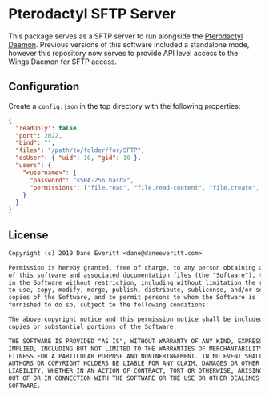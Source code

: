 # Pterodactyl SFTP Server

This package serves as a SFTP server to run alongside the [Pterodactyl Daemon](https://github.com/pterodactyl/wings).
Previous versions of this software included a standalone mode, however this repository now
serves to provide API level access to the Wings Daemon for SFTP access.

## Configuration

Create a `config.json` in the top directory with the following properties:

```json
{
  "readOnly": false,
  "port": 2022,
  "bind": "",
  "files": "/path/to/folder/for/SFTP",
  "osUser": { "uid": 10, "gid": 10 },
  "users": {
    "<username>": {
      "password": "<SHA-256 hash>",
      "permissions": ["file.read", "file.read-content", "file.create", "file.update", "file.delete"]
    }
  }
}
```

## License

```txt
Copyright (c) 2019 Dane Everitt <dane@daneeveritt.com>

Permission is hereby granted, free of charge, to any person obtaining a copy
of this software and associated documentation files (the "Software"), to deal
in the Software without restriction, including without limitation the rights
to use, copy, modify, merge, publish, distribute, sublicense, and/or sell
copies of the Software, and to permit persons to whom the Software is
furnished to do so, subject to the following conditions:

The above copyright notice and this permission notice shall be included in all
copies or substantial portions of the Software.

THE SOFTWARE IS PROVIDED "AS IS", WITHOUT WARRANTY OF ANY KIND, EXPRESS OR
IMPLIED, INCLUDING BUT NOT LIMITED TO THE WARRANTIES OF MERCHANTABILITY,
FITNESS FOR A PARTICULAR PURPOSE AND NONINFRINGEMENT. IN NO EVENT SHALL THE
AUTHORS OR COPYRIGHT HOLDERS BE LIABLE FOR ANY CLAIM, DAMAGES OR OTHER
LIABILITY, WHETHER IN AN ACTION OF CONTRACT, TORT OR OTHERWISE, ARISING FROM,
OUT OF OR IN CONNECTION WITH THE SOFTWARE OR THE USE OR OTHER DEALINGS IN THE
SOFTWARE.
```
